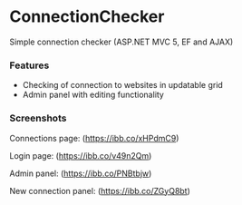 # ConnectionChecker
Simple connection checker (ASP.NET MVC 5, EF and AJAX)

### Features

- Checking of connection to websites in updatable grid
- Admin panel with editing functionality

### Screenshots

Connections page:
(https://ibb.co/xHPdmC9)

Login page:
(https://ibb.co/v49n2Qm)

Admin panel:
(https://ibb.co/PNBtbjw)

New connection panel:
(https://ibb.co/ZGyQ8bt)
